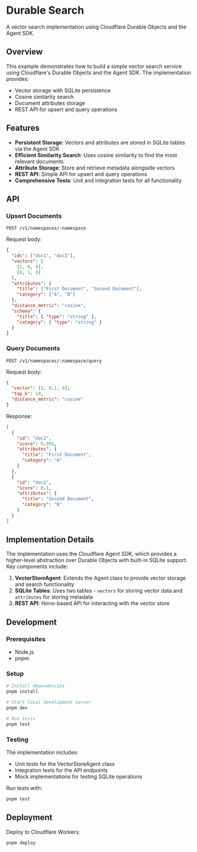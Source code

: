 # Durable Search

A vector search implementation using Cloudflare Durable Objects and the Agent SDK.

## Overview

This example demonstrates how to build a simple vector search service using Cloudflare's Durable Objects and the Agent SDK. The implementation provides:

- Vector storage with SQLite persistence
- Cosine similarity search
- Document attributes storage
- REST API for upsert and query operations

## Features

- **Persistent Storage**: Vectors and attributes are stored in SQLite tables via the Agent SDK
- **Efficient Similarity Search**: Uses cosine similarity to find the most relevant documents
- **Attribute Storage**: Store and retrieve metadata alongside vectors
- **REST API**: Simple API for upsert and query operations
- **Comprehensive Tests**: Unit and integration tests for all functionality

## API

### Upsert Documents

```
POST /v1/namespaces/:namespace
```

Request body:

```json
{
  "ids": ["doc1", "doc2"],
  "vectors": [
    [1, 0, 0],
    [0, 1, 0]
  ],
  "attributes": {
    "title": ["First Document", "Second Document"],
    "category": ["A", "B"]
  },
  "distance_metric": "cosine",
  "schema": {
    "title": { "type": "string" },
    "category": { "type": "string" }
  }
}
```

### Query Documents

```
POST /v1/namespaces/:namespace/query
```

Request body:

```json
{
  "vector": [1, 0.1, 0],
  "top_k": 10,
  "distance_metric": "cosine"
}
```

Response:

```json
[
  {
    "id": "doc1",
    "score": 0.995,
    "attributes": {
      "title": "First Document",
      "category": "A"
    }
  },
  {
    "id": "doc2",
    "score": 0.1,
    "attributes": {
      "title": "Second Document",
      "category": "B"
    }
  }
]
```

## Implementation Details

The implementation uses the Cloudflare Agent SDK, which provides a higher-level abstraction over Durable Objects with built-in SQLite support. Key components include:

1. **VectorStoreAgent**: Extends the Agent class to provide vector storage and search functionality
2. **SQLite Tables**: Uses two tables - `vectors` for storing vector data and `attributes` for storing metadata
3. **REST API**: Hono-based API for interacting with the vector store

## Development

### Prerequisites

- Node.js
- pnpm

### Setup

```bash
# Install dependencies
pnpm install

# Start local development server
pnpm dev

# Run tests
pnpm test
```

### Testing

The implementation includes:

- Unit tests for the VectorStoreAgent class
- Integration tests for the API endpoints
- Mock implementations for testing SQLite operations

Run tests with:

```bash
pnpm test
```

## Deployment

Deploy to Cloudflare Workers:

```bash
pnpm deploy
```
